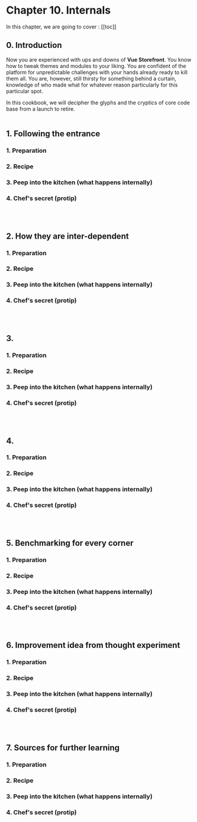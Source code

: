 # Chapter 10. Internals


In this chapter, we are going to cover : 
[[toc]]

## 0. Introduction
Now you are experienced with ups and downs of **Vue Storefront**. You know how to tweak themes and modules to your liking. You are confident of the platform for unpredictable challenges with your hands already ready to kill them all. You are, however, still thirsty for something behind a curtain, knowledge of who made what for whatever reason particularly for this particular spot. 

In this cookbook, we will decipher the glyphs and the cryptics of core code base from a launch to retire. 
<br />
<br />

## 1. Following the entrance

### 1. Preparation

### 2. Recipe
### 3. Peep into the kitchen (what happens internally)
### 4. Chef's secret (protip)
<br />
<br />

## 2. How they are inter-dependent

### 1. Preparation
### 2. Recipe
### 3. Peep into the kitchen (what happens internally)
### 4. Chef's secret (protip)
<br />
<br />

## 3. 

### 1. Preparation
### 2. Recipe
### 3. Peep into the kitchen (what happens internally)
### 4. Chef's secret (protip)
<br />
<br />

## 4. 

### 1. Preparation
### 2. Recipe
### 3. Peep into the kitchen (what happens internally)
### 4. Chef's secret (protip)
<br />
<br />

## 5. Benchmarking for every corner

### 1. Preparation
### 2. Recipe
### 3. Peep into the kitchen (what happens internally)
### 4. Chef's secret (protip)
<br />
<br />

## 6. Improvement idea from thought experiment

### 1. Preparation
### 2. Recipe
### 3. Peep into the kitchen (what happens internally)
### 4. Chef's secret (protip)
<br />
<br />

## 7. Sources for further learning

### 1. Preparation
### 2. Recipe
### 3. Peep into the kitchen (what happens internally)
### 4. Chef's secret (protip)
<br />
<br />